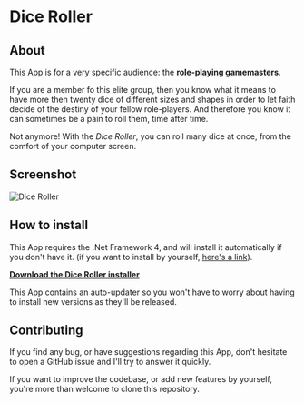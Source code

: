 # Dice Roller

## About

This App is for a very specific audience: the **role-playing gamemasters**. 

If you are a member fo this elite group, then you know what it means to have more then twenty dice of different sizes and shapes in order to let faith decide of the destiny of your fellow role-players. And therefore you know it can sometimes be a pain to roll them, time after time.

Not anymore! With the _Dice Roller_, you can roll many dice at once, from the comfort of your computer screen.

## Screenshot

![Dice Roller](http://dl.dropbox.com/u/7107918/github/diceroller/DiceRollerScreenshot2.png)

## How to install

This App requires the .Net Framework 4, and will install it automatically if you don't have it.
(if you want to install by yourself, [here's a link](http://www.microsoft.com/download/en/details.aspx?id=17851)).

**[Download the Dice Roller installer](http://update.quentez.com/diceroller/setup.exe)**

This App contains an auto-updater so you won't have to worry about having to install new versions as they'll be released.

## Contributing

If you find any bug, or have suggestions regarding this App, don't hesitate to open a GitHub issue and I'll try to answer it quickly.

If you want to improve the codebase, or add new features by yourself, you're more than welcome to clone this repository.